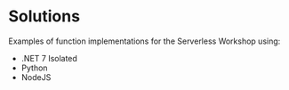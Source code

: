 # Solutions

Examples of function implementations for the Serverless Workshop using:
- .NET 7 Isolated
- Python
- NodeJS


